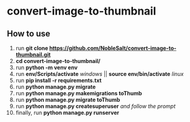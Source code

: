 # convert-image-to-thumbnail


## How to use
1. run **git clone https://github.com/NobleSalt/convert-image-to-thumbnail.git**
2. **cd convert-image-to-thumbnail/**
3. run **python -m venv env**
4. run **env/Scripts/activate** *windows* || **source env/bin/activate** *linux*
5. run **pip install -r requirements.txt**
6. run **python manage.py migrate**
7. run **python manage.py makemigrations toThumb**
8. run **python manage.py migrate toThumb**
9. run **python manage.py createsuperuser** *and follow the prompt*
10. finally, run **python manage.py runserver**
